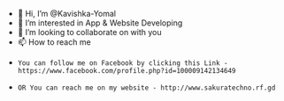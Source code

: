 - 👋 Hi, I’m @Kavishka-Yomal
- 👀 I’m interested in App & Website Developing
- 💞️ I’m looking to collaborate on with you
- 📫 How to reach me
-     You can follow me on Facebook by clicking this Link - https://www.facebook.com/profile.php?id=100009142134649
-     OR You can reach me on my website - http://www.sakuratechno.rf.gd

<!---
Kavishka-Yomal/Kavishka-Yomal is a ✨ special ✨ repository because its `README.md` (this file) appears on your GitHub profile.
You can click the Preview link to take a look at your changes.
--->
